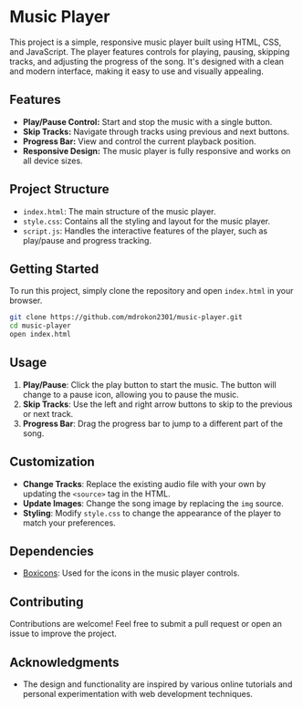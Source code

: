 # Music Player

This project is a simple, responsive music player built using HTML, CSS, and JavaScript. The player features controls for playing, pausing, skipping tracks, and adjusting the progress of the song. It's designed with a clean and modern interface, making it easy to use and visually appealing.

## Features

- **Play/Pause Control:** Start and stop the music with a single button.
- **Skip Tracks:** Navigate through tracks using previous and next buttons.
- **Progress Bar:** View and control the current playback position.
- **Responsive Design:** The music player is fully responsive and works on all device sizes.

## Project Structure

- `index.html`: The main structure of the music player.
- `style.css`: Contains all the styling and layout for the music player.
- `script.js`: Handles the interactive features of the player, such as play/pause and progress tracking.

## Getting Started

To run this project, simply clone the repository and open `index.html` in your browser.

```bash
git clone https://github.com/mdrokon2301/music-player.git
cd music-player
open index.html
```

## Usage

1. **Play/Pause**: Click the play button to start the music. The button will change to a pause icon, allowing you to pause the music.
2. **Skip Tracks**: Use the left and right arrow buttons to skip to the previous or next track.
3. **Progress Bar**: Drag the progress bar to jump to a different part of the song.

## Customization

- **Change Tracks**: Replace the existing audio file with your own by updating the `<source>` tag in the HTML.
- **Update Images**: Change the song image by replacing the `img` source.
- **Styling**: Modify `style.css` to change the appearance of the player to match your preferences.

## Dependencies

- [Boxicons](https://boxicons.com/): Used for the icons in the music player controls.

## Contributing

Contributions are welcome! Feel free to submit a pull request or open an issue to improve the project.

## Acknowledgments

- The design and functionality are inspired by various online tutorials and personal experimentation with web development techniques.

